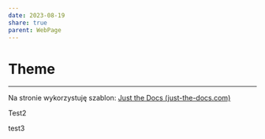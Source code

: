 ```yaml
---
date: 2023-08-19
share: true
parent: WebPage
---
```

# Theme
---

Na stronie wykorzystuję szablon: [Just the Docs (just-the-docs.com)](https://just-the-docs.com)

Test2

test3